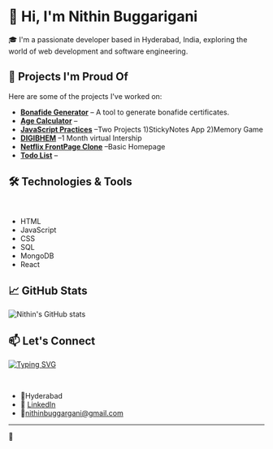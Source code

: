# 👋 Hi, I'm Nithin Buggarigani

🎓 I'm a passionate developer based in Hyderabad, India, exploring the world of web development and software engineering.

## 🚀 Projects I'm Proud Of

Here are some of the projects I've worked on:

- **[Bonafide Generator](https://github.com/bnithin215/Bonafide-Generator)** – A tool to generate bonafide certificates.​
- **[Age Calculator](https://github.com/bnithin215/Age-calculator-)** –​
- **[JavaScript Practices](https://github.com/bnithin215/JavaScript-Practices)** –​Two Projects 1)StickyNotes App 2)Memory Game 
- **[DIGIBHEM](https://github.com/bnithin215/DIGIBHEM)** –​1 Month virtual Intership
- **[Netflix FrontPage Clone](https://github.com/bnithin215/Netflix-FrontPage)** –​Basic Homepage
- **[Todo List](https://github.com/bnithin215/Todo-list-)** –​


## 🛠️ Technologies & Tools

​

- HTML ​
- ​JavaScript
- ​CSS
- SQL
- MongoDB
- React

## 📈 GitHub Stats

![Nithin's GitHub stats](https://github-readme-stats.vercel.app/api?username=bnithin215\&show_icons=true\&theme=radical)

## 📫 Let's Connect
[![Typing SVG](https://readme-typing-svg.demolab.com?font=Fira+Code&size=24&pause=1000&color=F75C7E&width=435&lines=Software+Trainee;Python+%26+JavaScript+Developer;Open+to+Opportunities)](https://git.io/typing-svg)


​

- 📍​Hyderabad
- 💼 [LinkedIn]( https://www.linkedin.com/in/nithin-buggarigani-a4625524b/)​
- 📧​nithinbuggargani@gmail.com

---

🌟​
